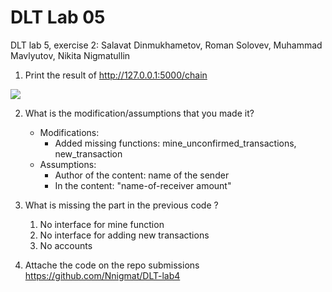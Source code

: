 # DLT Lab 05

DLT lab 5, exercise 2: Salavat Dinmukhametov, Roman Solovev, Muhammad Mavlyutov, Nikita Nigmatullin

1. Print the result of http://127.0.0.1:5000/chain

![](https://i.imgur.com/cK6IKbA.png)


2. What is the modification/assumptions that you made it?
    - Modifications: 
        - Added missing functions: mine_unconfirmed_transactions, new_transaction
    - Assumptions:
        - Author of the content: name of the sender
        - In the content: "name-of-receiver amount"


3. What is missing the part in the previous code ?
    1. No interface for mine function
    2. No interface for adding new transactions
    3. No accounts

4. Attache the code on the repo submissions
https://github.com/Nnigmat/DLT-lab4
